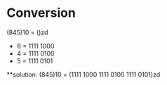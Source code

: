 # Conversion

(845)10 = ()zd

* 8 = 1111 1000
* 4 = 1111 0100
* 5 = 1111 0101

**solution: (845)10 = (1111 1000 1111 0100 1111 0101)zd